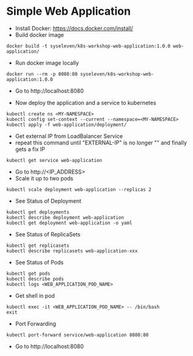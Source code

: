 # Simple Web Application

* Install Docker: https://docs.docker.com/install/
* Build docker image

```shell
docker build -t syseleven/k8s-workshop-web-application:1.0.0 web-application/
```

* Run docker image locally

```shell
docker run --rm -p 8080:80 syseleven/k8s-workshop-web-application:1.0.0
```

* Go to http://localhost:8080

* Now deploy the application and a service to kubernetes

```shell
kubectl create ns <MY-NAMESPACE>
kubectl config set-context --current --namespace=<MY-NAMESPACE>
kubectl apply -f web-application/deployment/
```

* Get external IP from LoadBalancer Service
* repeat this command until "EXTERNAL-IP" is no longer "<pending>" and finally gets a fix IP

```shell
kubectl get service web-application
```

* Go to http://<IP_ADDRESS>
* Scale it up to two pods

```shell
kubectl scale deployment web-application --replicas 2
```

* See Status of Deployment

```shell
kubectl get deployments
kubectl describe deployment web-application
kubectl get deployment web-application -o yaml
```

* See Status of ReplicaSets

```shell
kubectl get replicasets
kubectl describe replicasets web-application-xxx
```

* See Status of Pods

```shell
kubectl get pods
kubectl describe pods
kubectl logs <WEB_APPLICATION_POD_NAME>
```

* Get shell in pod

```shell
kubectl exec -it <WEB_APPLICATION_POD_NAME> -- /bin/bash
exit
```

* Port Forwarding

```shell
kubectl port-forward service/web-application 8080:80
```

* Go to http://localhost:8080
